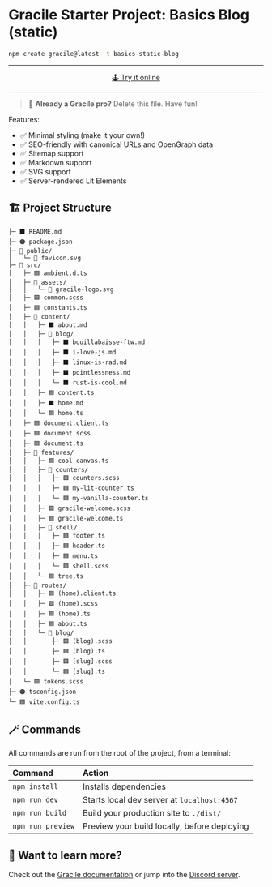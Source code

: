 # Gracile Starter Project: Basics Blog (static)

```sh
npm create gracile@latest -t basics-static-blog
```

---

<div align="center">

[🕹️ Try it online](https://gracile-template-basic-blog-static.netlify.app/)

</div>

---

> 🧚 **Already a Gracile pro?** Delete this file. Have fun!

Features:

- ✅ Minimal styling (make it your own!)
- ✅ SEO-friendly with canonical URLs and OpenGraph data
- ✅ Sitemap support
- ✅ Markdown support
- ✅ SVG support
- ✅ Server-rendered Lit Elements

## 🏗️ Project Structure

```text
├─ ⬛️ README.md
├─ 🟠 package.json
├─ 📂 public/
│   └─ 🔶 favicon.svg
├─ 📂 src/
│   ├─ 🟦 ambient.d.ts
│   ├─ 📂 assets/
│   │   └─ 🔶 gracile-logo.svg
│   ├─ 🟪 common.scss
│   ├─ 🟦 constants.ts
│   ├─ 📂 content/
│   │   ├─ ⬛️ about.md
│   │   ├─ 📂 blog/
│   │   │   ├─ ⬛️ bouillabaisse-ftw.md
│   │   │   ├─ ⬛️ i-love-js.md
│   │   │   ├─ ⬛️ linux-is-rad.md
│   │   │   ├─ ⬛️ pointlessness.md
│   │   │   └─ ⬛️ rust-is-cool.md
│   │   ├─ 🟦 content.ts
│   │   ├─ ⬛️ home.md
│   │   └─ 🟦 home.ts
│   ├─ 🟦 document.client.ts
│   ├─ 🟪 document.scss
│   ├─ 🟦 document.ts
│   ├─ 📂 features/
│   │   ├─ 🟦 cool-canvas.ts
│   │   ├─ 📂 counters/
│   │   │   ├─ 🟪 counters.scss
│   │   │   ├─ 🟦 my-lit-counter.ts
│   │   │   └─ 🟦 my-vanilla-counter.ts
│   │   ├─ 🟪 gracile-welcome.scss
│   │   ├─ 🟦 gracile-welcome.ts
│   │   ├─ 📂 shell/
│   │   │   ├─ 🟦 footer.ts
│   │   │   ├─ 🟦 header.ts
│   │   │   ├─ 🟦 menu.ts
│   │   │   └─ 🟪 shell.scss
│   │   └─ 🟦 tree.ts
│   ├─ 📂 routes/
│   │   ├─ 🟦 (home).client.ts
│   │   ├─ 🟪 (home).scss
│   │   ├─ 🟦 (home).ts
│   │   ├─ 🟦 about.ts
│   │   └─ 📂 blog/
│   │       ├─ 🟪 (blog).scss
│   │       ├─ 🟦 (blog).ts
│   │       ├─ 🟪 [slug].scss
│   │       └─ 🟦 [slug].ts
│   └─ 🟪 tokens.scss
├─ 🟠 tsconfig.json
└─ 🟦 vite.config.ts
```

## 🪄 Commands

All commands are run from the root of the project, from a terminal:

| Command                   | Action                                           |
| :------------------------ | :----------------------------------------------- |
| `npm install`             | Installs dependencies                            |
| `npm run dev`             | Starts local dev server at `localhost:4567`      |
| `npm run build`           | Build your production site to `./dist/`          |
| `npm run preview`         | Preview your build locally, before deploying     |

## 🧠 Want to learn more?

Check out the [Gracile documentation](https://gracile.js.org) or jump into the [Discord server](https://gracile.js.org/chat/).
